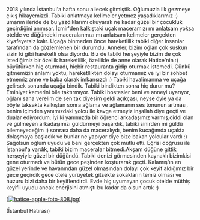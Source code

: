 2018 yılında İstanbul'a hafta sonu ailecek gitmiştik. Oğlumuzla ilk gezmeye çıkış hikayemizdi. Tabiki anlatmaya kelimeler yetmez yaşadıklarımız :) umarım ileride de bu yazdıklarımı okuyarak ne kadar güzel bir çocukluk geçirdiğini anımsar. İzmir'den kalkıştaki uçak maceramızı mı anlatsam yoksa otelde ve düğündeki maceralarımızı mı anlatsam kelimeler gerçekten kiyafeyetsiz kalır. Uçağa binmeden önce hareketlilik tabiki diğer insanlar tarafından da gözlemlenen bir durumdu. Anneler, bizim oğlan çok suskun sizin ki gibi hareketli olsa diyordu. Biz de tabiki herşeyiyle bizim de çok istediğimiz bir özellik hareketlilik, özellikle de anne olarak Hatice'nin :) büyütürken hiç oturmadı, hiçbir restauranta gidip oturmak istemedi. Çünkü gitmemizin anlamı yoktu, hareketllikten dolayı oturmamız ve iyi bir sohbet etmemiz anne ve baba olarak imkansızdı :) Tabiki havalimanına ve uçağa gelirsek sonunda uçağa bindik. Tabiki bindikten sonra hiç durur mu? Eminiyet kemerini bile taktırmıyor. Tabiki hostesler beni ve anneyi uyarıyor, oğlanı sana verelim de sen tak diyesim geldi açıkçası, neyse öyle ya da böyle taksakta kalkıştan sonra ağlama ve ağlamanın ses tonunun artması, benim içimden yanımızdaki yolcu ile kavga etmeyiz inşallah diye geçti ve dualar ediyordum. İyi ki yanımızda bir öğrenci arkadaşımız varmış,ciddi olan ve gülmeyen arkadaşımızı güldürmeyi başardık, tabiki sinirden mi güldü bilemeyeceğim :) sonrası daha da maceralıydı, benim kucağımda uçakta dolaşmaya başladık ve bunlar ne yapıyor diye bize bakan yolcular vardı :) Sağolsun oğlum uyudu ve beni gerçekten çok mutlu etti. Eğrisi doğrusu ile İstanbul'a vardık, tabiki bizim maceralar bitmedi.Akşam düğüne gittik herşeyiyle güzel bir düğündü. Tabiki denizi görmesinden kaynaklı bizimkisi gene oturmadı ve bütün gece peşinden koşturarak geçti. Kalamış'ın en güzel yerinde ve havanından güzel olmasından dolayı çok keyif aldığımız bir gece geçirdik gece otele yürüyetek gitsekte sokakların temiz olması ve huzuru bizi daha bir keyiflendirdi. Evde hiç uyumayan çocuk otelde müthiş keyifli uyudu ancak enerjisini atmıştı bu kadar da olsun artık :) 

(<a href="https://www.resmin.net/image/PFBb1"><img src="https://www.resmin.net/images/2020/04/11/hatice-apple-foto-808.jpg" alt="hatice-apple-foto-808.jpg" border="0" /></a>)





   

(İstanbul Hatırası)
                   
